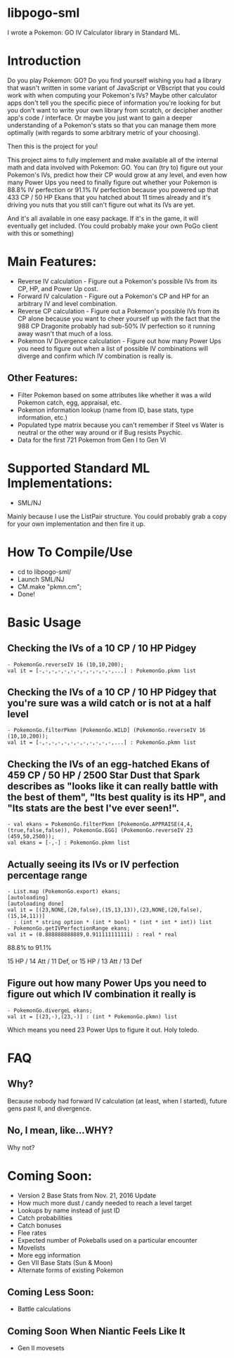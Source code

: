 # libpogo-sml
I wrote a Pokemon: GO IV Calculator library in Standard ML.

# Introduction
Do you play Pokemon: GO?
Do you find yourself wishing you had a library that wasn't written in some variant of JavaScript or VBscript that you could work with when computing your Pokemon's IVs?
Maybe other calculator apps don't tell you the specific piece of information you're looking for but you don't want to write your own library from scratch, or decipher another app's code / interface.
Or maybe you just want to gain a deeper understanding of a Pokemon's stats so that you can manage them more optimally (with regards to some arbitrary metric of your choosing).

Then this is the project for you!

This project aims to fully implement and make available all of the internal math and data involved with Pokemon: GO. You can (try to) figure out your Pokemon's IVs, predict how their CP would grow at any level, and even how many Power Ups you need to finally figure out whether your Pokemon is 88.8% IV perfection or 91.1% IV perfection because you powered up that 433 CP / 50 HP Ekans that you hatched about 11 times already and it's driving you nuts that you still can't figure out what its IVs are yet.

And it's all available in one easy package. If it's in the game, it will eventually get included.
(You could probably make your own PoGo client with this or something)

# Main Features:
- Reverse IV calculation - Figure out a Pokemon's possible IVs from its CP, HP, and Power Up cost.
- Forward IV calculation - Figure out a Pokemon's CP and HP for an arbitrary IV and level combination.
- Reverse CP calculation - Figure out a Pokemon's possible IVs from its CP alone because you want to cheer yourself up with the fact that the 988 CP Dragonite probably had sub-50% IV perfection so it running away wasn't that much of a loss.
- Pokemon IV Divergence calculation - Figure out how many Power Ups you need to figure out when a list of possible IV combinations will diverge and confirm which IV combination is really is.

## Other Features:
- Filter Pokemon based on some attributes like whether it was a wild Pokemon catch, egg, appraisal, etc.
- Pokemon information lookup (name from ID, base stats, type information, etc.)
- Populated type matrix because you can't remember if Steel vs Water is neutral or the other way around or if Bug resists Psychic.
- Data for the first 721 Pokemon from Gen I to Gen VI

# Supported Standard ML Implementations:
- SML/NJ

Mainly because I use the ListPair structure. You could probably grab a copy for your own implementation and then fire it up.

# How To Compile/Use
- cd to libpogo-sml/
- Launch SML/NJ
- CM.make "pkmn.cm";
- Done!

# Basic Usage
## Checking the IVs of a 10 CP / 10 HP Pidgey
```standardml
- PokemonGo.reverseIV 16 (10,10,200);
val it = [-,-,-,-,-,-,-,-,-,-,-,-,...] : PokemonGo.pkmn list
```

## Checking the IVs of a 10 CP / 10 HP Pidgey that you're sure was a wild catch or is not at a half level
```standardml
- PokemonGo.filterPkmn [PokemonGo.WILD] (PokemonGo.reverseIV 16 (10,10,200));
val it = [-,-,-,-,-,-,-,-,-,-,-,-,...] : PokemonGo.pkmn list
```

## Checking the IVs of an egg-hatched Ekans of 459 CP / 50 HP / 2500 Star Dust that Spark describes as "looks like it can really battle with the best of them", "Its best quality is its HP", and "Its stats are the best I've ever seen!".
```standardml
- val ekans = PokemonGo.filterPkmn [PokemonGo.APPRAISE(4,4,(true,false,false)), PokemonGo.EGG] (PokemonGo.reverseIV 23 (459,50,2500));
val ekans = [-,-] : PokemonGo.pkmn list
```

## Actually seeing its IVs or IV perfection percentage range
```standardml
- List.map (PokemonGo.export) ekans;
[autoloading]
[autoloading done]
val it = [(23,NONE,(20,false),(15,13,13)),(23,NONE,(20,false),(15,14,11))]
  : (int * string option * (int * bool) * (int * int * int)) list
- PokemonGo.getIVPerfectionRange ekans;
val it = (0.888888888889,0.911111111111) : real * real
```
88.8% to 91.1%

15 HP / 14 Att / 11 Def, or 15 HP / 13 Att / 13 Def

## Figure out how many Power Ups you need to figure out which IV combination it really is
```standardml
- PokemonGo.divergeL ekans;
val it = [(23,-),(23,-)] : (int * PokemonGo.pkmn) list
```
Which means you need 23 Power Ups to figure it out. Holy toledo.

# FAQ
## Why?
Because nobody had forward IV calculation (at least, when I started), future gens past II, and divergence.

## No, I mean, like...WHY?
Why not?

# Coming Soon:
- Version 2 Base Stats from Nov. 21, 2016 Update
- How much more dust / candy needed to reach a level target
- Lookups by name instead of just ID
- Catch probabilities
- Catch bonuses
- Flee rates
- Expected number of Pokeballs used on a particular encounter
- Movelists
- More egg information
- Gen VII Base Stats (Sun & Moon)
- Alternate forms of existing Pokemon

## Coming Less Soon:
- Battle calculations

## Coming Soon When Niantic Feels Like It
- Gen II movesets
